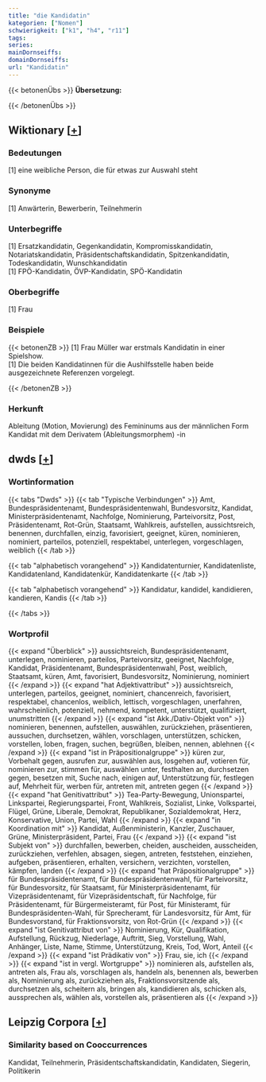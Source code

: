 ```yaml
---
title: "die Kandidatin"
kategorien: ["Nomen"]
schwierigkeit: ["k1", "h4", "r11"]
tags:
series:
mainDornseiffs:
domainDornseiffs:
url: "Kandidatin"
---
```


{{< betonenÜbs >}}
**Übersetzung:**  
  
{{< /betonenÜbs >}}

## Wiktionary [[+](https://de.wiktionary.org/wiki/Kandidatin)]

### Bedeutungen
[1] eine weibliche Person, die für etwas zur Auswahl steht  

### Synonyme
[1] Anwärterin, Bewerberin, Teilnehmerin  

### Unterbegriffe
[1] Ersatzkandidatin, Gegenkandidatin, Kompromisskandidatin, Notariatskandidatin, Präsidentschaftskandidatin, Spitzenkandidatin, Todeskandidatin, Wunschkandidatin  
[1] FPÖ-Kandidatin, ÖVP-Kandidatin, SPÖ-Kandidatin  

### Oberbegriffe
[1] Frau  

### Beispiele
{{< betonenZB >}}
[1] Frau Müller war erstmals Kandidatin in einer Spielshow.  
[1] Die beiden Kandidatinnen für die Aushilfsstelle haben beide ausgezeichnete Referenzen vorgelegt.  

{{< /betonenZB >}}
### Herkunft
Ableitung (Motion, Movierung) des Femininums aus der männlichen Form Kandidat mit dem Derivatem (Ableitungsmorphem) -in  



## dwds [[+](https://www.dwds.de/wb/Kandidatin)]

### Wortinformation
{{< tabs "Dwds" >}}
{{< tab "Typische Verbindungen" >}}
Amt, Bundespräsidentenamt, Bundespräsidentenwahl, Bundesvorsitz, Kandidat, Ministerpräsidentenamt, Nachfolge, Nominierung, Parteivorsitz, Post, Präsidentenamt, Rot-Grün, Staatsamt, Wahlkreis, aufstellen, aussichtsreich, benennen, durchfallen, einzig, favorisiert, geeignet, küren, nominieren, nominiert, parteilos, potenziell, respektabel, unterlegen, vorgeschlagen, weiblich
{{< /tab >}}

{{< tab "alphabetisch vorangehend" >}}
Kandidatenturnier, Kandidatenliste, Kandidatenland, Kandidatenkür, Kandidatenkarte
{{< /tab >}}

{{< tab "alphabetisch vorangehend" >}}
Kandidatur, kandidel, kandidieren, kandieren, Kandis
{{< /tab >}}

{{< /tabs >}}

### Wortprofil
{{< expand "Überblick" >}} aussichtsreich, Bundespräsidentenamt, unterlegen, nominieren, parteilos, Parteivorsitz, geeignet, Nachfolge, Kandidat, Präsidentenamt, Bundespräsidentenwahl, Post, weiblich, Staatsamt, küren, Amt, favorisiert, Bundesvorsitz, Nominierung, nominiert {{< /expand >}}
{{< expand "hat Adjektivattribut" >}} aussichtsreich, unterlegen, parteilos, geeignet, nominiert, chancenreich, favorisiert, respektabel, chancenlos, weiblich, lettisch, vorgeschlagen, unerfahren, wahrscheinlich, potenziell, nehmend, kompetent, unterstützt, qualifiziert, unumstritten {{< /expand >}}
{{< expand "ist Akk./Dativ-Objekt von" >}} nominieren, benennen, aufstellen, auswählen, zurückziehen, präsentieren, aussuchen, durchsetzen, wählen, vorschlagen, unterstützen, schicken, vorstellen, loben, fragen, suchen, begrüßen, bleiben, nennen, ablehnen {{< /expand >}}
{{< expand "ist in Präpositionalgruppe" >}} küren zur, Vorbehalt gegen, ausrufen zur, auswählen aus, losgehen auf, votieren für, nominieren zur, stimmen für, auswählen unter, festhalten an, durchsetzen gegen, besetzen mit, Suche nach, einigen auf, Unterstützung für, festlegen auf, Mehrheit für, werben für, antreten mit, antreten gegen {{< /expand >}}
{{< expand "hat Genitivattribut" >}} Tea-Party-Bewegung, Unionspartei, Linkspartei, Regierungspartei, Front, Wahlkreis, Sozialist, Linke, Volkspartei, Flügel, Grüne, Liberale, Demokrat, Republikaner, Sozialdemokrat, Herz, Konservative, Union, Partei, Wahl {{< /expand >}}
{{< expand "in Koordination mit" >}} Kandidat, Außenministerin, Kanzler, Zuschauer, Grüne, Ministerpräsident, Partei, Frau {{< /expand >}}
{{< expand "ist Subjekt von" >}} durchfallen, bewerben, cheiden, auscheiden, ausscheiden, zurückziehen, verfehlen, absagen, siegen, antreten, feststehen, einziehen, aufgeben, präsentieren, erhalten, versichern, verzichten, vorstellen, kämpfen, landen {{< /expand >}}
{{< expand "hat Präpositionalgruppe" >}} für Bundespräsidentenamt, für Bundespräsidentenwahl, für Parteivorsitz, für Bundesvorsitz, für Staatsamt, für Ministerpräsidentenamt, für Vizepräsidentenamt, für Vizepräsidentschaft, für Nachfolge, für Präsidentenamt, für Bürgermeisteramt, für Post, für Ministeramt, für Bundespräsidenten-Wahl, für Sprecheramt, für Landesvorsitz, für Amt, für Bundesvorstand, für Fraktionsvorsitz, von Rot-Grün {{< /expand >}}
{{< expand "ist Genitivattribut von" >}} Nominierung, Kür, Qualifikation, Aufstellung, Rückzug, Niederlage, Auftritt, Sieg, Vorstellung, Wahl, Anhänger, Liste, Name, Stimme, Unterstützung, Kreis, Tod, Wort, Anteil {{< /expand >}}
{{< expand "ist Prädikativ von" >}} Frau, sie, ich {{< /expand >}}
{{< expand "ist in vergl. Wortgruppe" >}} nominieren als, aufstellen als, antreten als, Frau als, vorschlagen als, handeln als, benennen als, bewerben als, Nominierung als, zurückziehen als, Fraktionsvorsitzende als, durchsetzen als, scheitern als, bringen als, kandidieren als, schicken als, aussprechen als, wählen als, vorstellen als, präsentieren als {{< /expand >}}

## Leipzig Corpora [[+](https://corpora.uni-leipzig.de/en/res?word=Kandidatin&corpusId=deu_newscrawl-public_2018)]


### Similarity based on Cooccurrences
Kandidat, Teilnehmerin, Präsidentschaftskandidatin, Kandidaten, Siegerin, Politikerin

